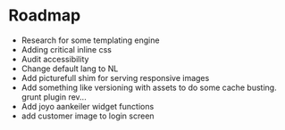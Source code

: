 Roadmap
=========
- Research for some templating engine
- Adding critical inline css
- Audit accessibility
- Change default lang to NL
- Add picturefull shim for serving responsive images
- Add something like versioning with assets to do some cache busting. grunt plugin rev...
- Add joyo aankeiler widget functions
- add customer image to login screen

